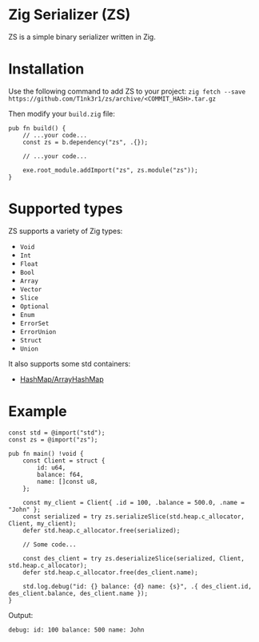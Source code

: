 # Zig Serializer (ZS)
ZS is a simple binary serializer written in Zig.

# Installation
Use the following command to add ZS to your project:
`zig fetch --save https://github.com/T1nk3r1/zs/archive/<COMMIT_HASH>.tar.gz`

Then modify your `build.zig` file:
```zig
pub fn build() {
    // ...your code...
    const zs = b.dependency("zs", .{});

    // ...your code...

    exe.root_module.addImport("zs", zs.module("zs"));
}
```

# Supported types
ZS supports a variety of Zig types:
- `Void`
- `Int`
- `Float`
- `Bool`
- `Array`
- `Vector`
- `Slice`
- `Optional`
- `Enum`
- `ErrorSet`
- `ErrorUnion`
- `Struct`
- `Union`

It also supports some std containers:
- [HashMap/ArrayHashMap](https://github.com/T1nk3r1/zs/blob/master/src/hash_map.zig)

# Example
```zig
const std = @import("std");
const zs = @import("zs");

pub fn main() !void {
    const Client = struct {
        id: u64,
        balance: f64,
        name: []const u8,
    };

    const my_client = Client{ .id = 100, .balance = 500.0, .name = "John" };
    const serialized = try zs.serializeSlice(std.heap.c_allocator, Client, my_client);
    defer std.heap.c_allocator.free(serialized);

    // Some code...

    const des_client = try zs.deserializeSlice(serialized, Client, std.heap.c_allocator);
    defer std.heap.c_allocator.free(des_client.name);

    std.log.debug("id: {} balance: {d} name: {s}", .{ des_client.id, des_client.balance, des_client.name });
}
```

Output:
```
debug: id: 100 balance: 500 name: John
```
